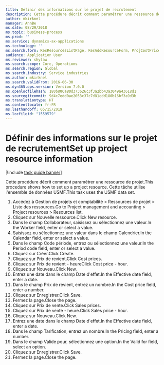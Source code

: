 ```yaml
---
title: Définir des informations sur le projet de recrutement
description: Cette procédure décrit comment paramétrer une ressource de projet.
author: mkirknel
manager: AnnBe
ms.date: 08/29/2018
ms.topic: business-process
ms.prod: ''
ms.service: dynamics-ax-applications
ms.technology: ''
ms.search.form: ResResourcesListPage, ResAddResourceForm, ProjCostPriceHour, ProjSalesPriceHour
audience: Application User
ms.reviewer: shylaw
ms.search.scope: Core, Operations
ms.search.region: Global
ms.search.industry: Service industries
ms.author: mkirknel
ms.search.validFrom: 2016-06-30
ms.dyn365.ops.version: Version 7.0.0
ms.openlocfilehash: 180b806a80d373626c3f3a2bb43a3049a43618d1
ms.sourcegitcommit: 9d4c7edd0ae2053c37c7d81cdd180b16bf3a9d3b
ms.translationtype: HT
ms.contentlocale: fr-FR
ms.lasthandoff: 05/15/2019
ms.locfileid: "1559579"
---
```

# <a name="set-up-project-resource-information"></a><span data-ttu-id="f248b-103">Définir des informations sur le projet de recrutement</span><span class="sxs-lookup"><span data-stu-id="f248b-103">Set up project resource information</span></span>

[!include [task guide banner](../../includes/task-guide-banner.md)]

<span data-ttu-id="f248b-104">Cette procédure décrit comment paramétrer une ressource de projet.</span><span class="sxs-lookup"><span data-stu-id="f248b-104">This procedure shows how to set up a project resource.</span></span> <span data-ttu-id="f248b-105">Cette tâche utilise l'ensemble de données USMF.</span><span class="sxs-lookup"><span data-stu-id="f248b-105">This task uses the USMF data set.</span></span>

1. <span data-ttu-id="f248b-106">Accédez à Gestion de projets et comptabilité > Ressources de projet > Liste des ressources.</span><span class="sxs-lookup"><span data-stu-id="f248b-106">Go to Project management and accounting > Project resources > Resources list.</span></span>
2. <span data-ttu-id="f248b-107">Cliquez sur Nouvelle ressource.</span><span class="sxs-lookup"><span data-stu-id="f248b-107">Click New resource.</span></span>
3. <span data-ttu-id="f248b-108">Dans le champ Collaborateur, saisissez ou sélectionnez une valeur.</span><span class="sxs-lookup"><span data-stu-id="f248b-108">In the Worker field, enter or select a value.</span></span>
4. <span data-ttu-id="f248b-109">Saisissez ou sélectionnez une valeur dans le champ Calendrier.</span><span class="sxs-lookup"><span data-stu-id="f248b-109">In the Calendar field, enter or select a value.</span></span>
5. <span data-ttu-id="f248b-110">Dans le champ Code période, entrez ou sélectionnez une valeur.</span><span class="sxs-lookup"><span data-stu-id="f248b-110">In the Period code field, enter or select a value.</span></span>
6. <span data-ttu-id="f248b-111">Cliquez sur Créer.</span><span class="sxs-lookup"><span data-stu-id="f248b-111">Click Create.</span></span>
7. <span data-ttu-id="f248b-112">Cliquez sur Prix de revient.</span><span class="sxs-lookup"><span data-stu-id="f248b-112">Click Cost prices.</span></span>
8. <span data-ttu-id="f248b-113">Cliquez sur Prix de revient - heure</span><span class="sxs-lookup"><span data-stu-id="f248b-113">Click Cost price - hour.</span></span>
9. <span data-ttu-id="f248b-114">Cliquez sur Nouveau.</span><span class="sxs-lookup"><span data-stu-id="f248b-114">Click New.</span></span>
10. <span data-ttu-id="f248b-115">Entrez une date dans le champ Date d'effet.</span><span class="sxs-lookup"><span data-stu-id="f248b-115">In the Effective date field, enter a date.</span></span>
11. <span data-ttu-id="f248b-116">Dans le champ Prix de revient, entrez un nombre.</span><span class="sxs-lookup"><span data-stu-id="f248b-116">In the Cost price field, enter a number.</span></span>
12. <span data-ttu-id="f248b-117">Cliquez sur Enregistrer.</span><span class="sxs-lookup"><span data-stu-id="f248b-117">Click Save.</span></span>
13. <span data-ttu-id="f248b-118">Fermez la page.</span><span class="sxs-lookup"><span data-stu-id="f248b-118">Close the page.</span></span>
14. <span data-ttu-id="f248b-119">Cliquez sur Prix de vente.</span><span class="sxs-lookup"><span data-stu-id="f248b-119">Click Sales prices.</span></span>
15. <span data-ttu-id="f248b-120">Cliquez sur Prix de vente - heure.</span><span class="sxs-lookup"><span data-stu-id="f248b-120">Click Sales price - hour.</span></span>
16. <span data-ttu-id="f248b-121">Cliquez sur Nouveau.</span><span class="sxs-lookup"><span data-stu-id="f248b-121">Click New.</span></span>
17. <span data-ttu-id="f248b-122">Entrez une date dans le champ Date d'effet.</span><span class="sxs-lookup"><span data-stu-id="f248b-122">In the Effective date field, enter a date.</span></span>
18. <span data-ttu-id="f248b-123">Dans le champ Tarification, entrez un nombre.</span><span class="sxs-lookup"><span data-stu-id="f248b-123">In the Pricing field, enter a number.</span></span>
19. <span data-ttu-id="f248b-124">Dans le champ Valide pour, sélectionnez une option.</span><span class="sxs-lookup"><span data-stu-id="f248b-124">In the Valid for field, select an option.</span></span>
20. <span data-ttu-id="f248b-125">Cliquez sur Enregistrer.</span><span class="sxs-lookup"><span data-stu-id="f248b-125">Click Save.</span></span>
21. <span data-ttu-id="f248b-126">Fermez la page.</span><span class="sxs-lookup"><span data-stu-id="f248b-126">Close the page.</span></span>

